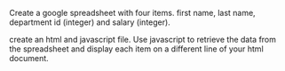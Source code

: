 Create a google spreadsheet with four items.
first name, last name, department id (integer) and salary (integer).

create an html and javascript file. Use javascript to retrieve the data from the spreadsheet and display each item on a different line of your html document. 